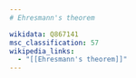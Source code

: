 ```yaml
---
# Ehresmann's theorem

wikidata: Q867141
msc_classification: 57
wikipedia_links:
  - "[[Ehresmann's theorem]]"
---
```

